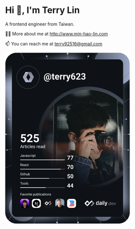 # Hi 👋, I'm Terry Lin

A frontend engineer from Taiwan.

👨‍💻 More about me at http://www.min-hao-lin.com

📫 You can reach me at terry92516@gmail.com

<a href="https://app.daily.dev/terry623"><img src="https://github.com/terry623/terry623/blob/main/devcard.svg" width="400" alt="Terry Lin's Dev Card"/></a>
